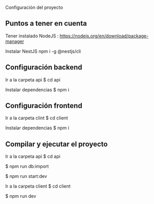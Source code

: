 Configuración del proyecto

## Puntos a tener en cuenta

Tener instalado NodeJS : https://nodejs.org/en/download/package-manager

Instalar NestJS npm i -g @nestjs/cli

## Configuración backend

Ir a la carpeta api $ cd api

Instalar dependencias $ npm i

## Configuración frontend

Ir a la carpeta clint $ cd client

Instalar dependencias $ npm i

## Compilar y ejecutar el proyecto

Ir a la carpeta api $ cd api

$ npm run db:import

$ npm run start:dev

Ir a la carpeta client $ cd client

$ npm run dev
